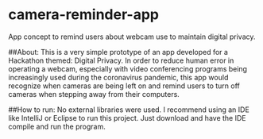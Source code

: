 # camera-reminder-app
App concept to remind users about webcam use to maintain digital privacy.

##About:
This is a very simple prototype of an app developed for a Hackathon themed: Digital Privacy. 
In order to reduce human error in operating a webcam, especially with video conferencing programs being increasingly used during the coronavirus pandemic, this app would recognize when cameras are being left on and remind users to turn off cameras when stepping away from their computers.

##How to run:
No external libraries were used. I recommend using an IDE like IntelliJ or Eclipse to run this project. Just download and have the IDE compile and run the program.
